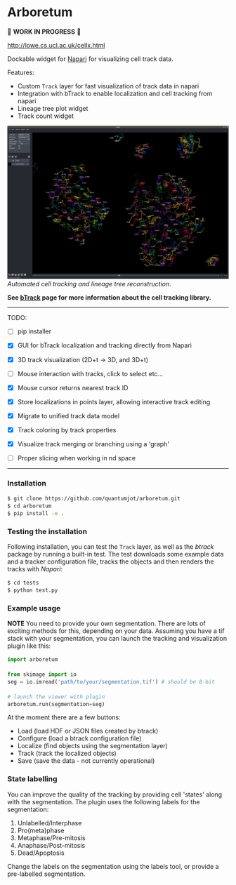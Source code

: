 # Arboretum
:construction:  **WORK IN PROGRESS**  :construction:

http://lowe.cs.ucl.ac.uk/cellx.html

Dockable widget for [Napari](https://github.com/napari) for visualizing cell track data.

Features:
+ Custom `Track` layer for fast visualization of track data in napari
+ Integration with bTrack to enable localization and cell tracking from napari
+ Lineage tree plot widget
+ Track count widget

[![LineageTree](./examples/track_layer.jpeg)](http://lowe.cs.ucl.ac.uk/cellx.html)  
*Automated cell tracking and lineage tree reconstruction*.

**See [bTrack](https://github.com/quantumjot/BayesianTracker) page for more
 information about the cell tracking library.**


---

TODO:
+ [ ] pip installer
+ [x] GUI for bTrack localization and tracking directly from Napari
+ [x] 3D track visualization (2D+t -> 3D, and 3D+t)
+ [ ] Mouse interaction with tracks, click to select etc...
+ [x] Mouse cursor returns nearest track ID
+ [x] Store localizations in points layer, allowing interactive track editing
+ [x] Migrate to unified track data model
+ [x] Track coloring by track properties
+ [x] Visualize track merging or branching using a 'graph'
+ [ ] Proper slicing when working in nd space


---

### Installation

```sh
$ git clone https://github.com/quantumjot/arboretum.git
$ cd arboretum
$ pip install -e .
```


### Testing the installation

Following installation, you can test the `Track` layer, as well as the *btrack*
package by running a built-in test. The test downloads some example data and a
tracker configuration file, tracks the objects and then renders the tracks with
*Napari*:

```sh
$ cd tests
$ python test.py
```

### Example usage

**NOTE** You need to provide your own segmentation. There are lots of exciting
methods for this, depending on your data. Assuming you have a tif stack with
your segmentation, you can launch the tracking and visualization plugin like
this:

```python
import arboretum

from skimage import io
seg = io.imread('path/to/your/segmentation.tif') # should be 8-bit

# launch the viewer with plugin  
arboretum.run(segmentation=seg)
```

At the moment there are a few buttons:
+ Load (load HDF or JSON files created by btrack)
+ Configure (load a btrack configuration file)
+ Localize (find objects using the segmentation layer)
+ Track (track the localized objects)
+ Save (save the data - not currently operational)

### State labelling

You can improve the quality of the tracking by providing cell 'states' along
with the segmentation. The plugin uses the following labels for the segmentation:

1. Unlabelled/Interphase
2. Pro(meta)phase
3. Metaphase/Pre-mitosis
4. Anaphase/Post-mitosis
5. Dead/Apoptosis

Change the labels on the segmentation using the labels tool, or provide a
pre-labelled segmentation.
